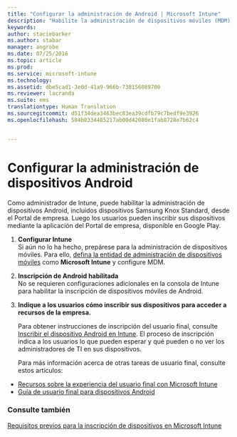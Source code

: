 ```yaml
---
title: "Configurar la administración de Android | Microsoft Intune"
description: "Habilite la administración de dispositivos móviles (MDM) para dispositivos Android y KNOX Standard con Microsoft Intune."
keywords: 
author: staciebarker
ms.author: stabar
manager: angrobe
ms.date: 07/25/2016
ms.topic: article
ms.prod: 
ms.service: microsoft-intune
ms.technology: 
ms.assetid: dbe5cad1-3e0d-41a9-966b-738156089700
ms.reviewer: lacranda
ms.suite: ems
translationtype: Human Translation
ms.sourcegitcommit: d51f34dea3463bec83ea39cdfb79c7bedf9e3926
ms.openlocfilehash: 504b8334485217ab00d42080e1fab8728e7b62c4


---
```


# <a name="set-up-android-device-management"></a>Configurar la administración de dispositivos Android
Como administrador de Intune, puede habilitar la administración de dispositivos Android, incluidos dispositivos Samsung Knox Standard, desde el Portal de empresa. Luego los usuarios pueden inscribir sus dispositivos mediante la aplicación del Portal de empresa, disponible en Google Play.

1.  **Configurar Intune**<br>
    Si aún no lo ha hecho, prepárese para la administración de dispositivos móviles. Para ello, [defina la entidad de administración de dispositivos móviles](prerequisites-for-enrollment.md#set-mobile-device-management-authority) como **Microsoft Intune** y configure MDM.

2.  **Inscripción de Android habilitada**<br>
    No se requieren configuraciones adicionales en la consola de Intune para habilitar la inscripción de dispositivos móviles de Android.

3.  **Indique a los usuarios cómo inscribir sus dispositivos para acceder a recursos de la empresa.**

    Para obtener instrucciones de inscripción del usuario final, consulte [Inscribir el dispositivo Android en Intune](../enduser/enroll-your-device-in-intune-android.md). El proceso de inscripción indica a los usuarios lo que pueden esperar y qué pueden o no ver los administradores de TI en sus dispositivos.

    Para más información acerca de otras tareas de usuario final, consulte estos artículos:
  - [Recursos sobre la experiencia del usuario final con Microsoft Intune](what-to-tell-your-end-users-about-using-microsoft-intune.md)
  - [Guía de usuario final para dispositivos Android](../enduser/using-your-android-device-with-intune.md)

### <a name="see-also"></a>Consulte también
[Requisitos previos para la inscripción de dispositivos en Microsoft Intune](prerequisites-for-enrollment.md)



<!--HONumber=Nov16_HO2-->


